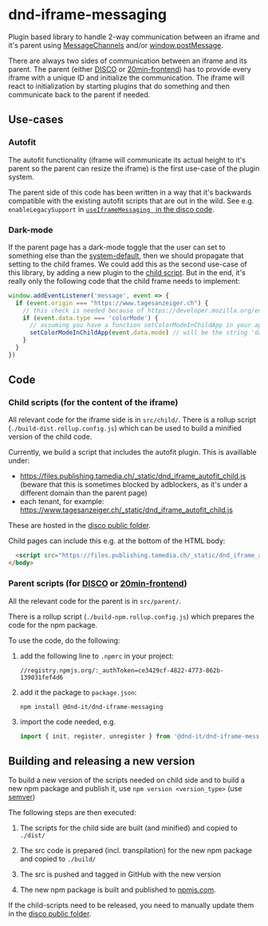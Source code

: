 # dnd-iframe-messaging

Plugin based library to handle 2-way communication between an iframe and it's parent using [MessageChannels](https://developer.mozilla.org/en-US/docs/Web/API/MessageChannel) and/or [window.postMessage](https://developer.mozilla.org/en-US/docs/Web/API/Window/postMessage).


There are always two sides of communication between an iframe and its parent. The parent (either [DISCO] or [20min-frontend]) has to provide every iframe with a unique ID and initialize the communication. The iframe will react to initialization by starting plugins that do something and then communicate back to the parent if needed.

[DISCO]: https://github.com/DND-IT/disco/
[20min-frontend]: https://github.com/DND-IT/20min-frontend/


## Use-cases

### Autofit

The autofit functionality (iframe will communicate its actual height to it's parent so the parent can resize the iframe) is the first use-case of the plugin system.

The parent side of this code has been written in a way that it's backwards compatible with the existing autofit scripts that are out in the wild. See e.g. `enableLegacySupport` in [`useIframeMessaging ` in the disco code](https://github.com/DND-IT/disco/blob/master/src/hooks/useIframeMessaging.ts#L28).

### Dark-mode

If the parent page has a dark-mode toggle that the user can set to something else than the [system-default](https://developer.mozilla.org/en-US/docs/Web/CSS/@media/prefers-color-scheme), then we should propagate that setting to the child frames. We could add this as the second use-case of this library, by adding a new plugin to the [child script](https://github.com/DND-IT/dnd-iframe-messaging/tree/master/src/child). But in the end, it's really only the following code that the child frame needs to implement:

```js
window.addEventListener('message', event => {
  if (event.origin === "https://www.tagesanzeiger.ch") {
    // this check is needed because of https://developer.mozilla.org/en-US/docs/Web/API/Window/postMessage#security_concerns
    if (event.data.type === 'colorMode') {
      // assuming you have a function setColorModeInChildApp in your app
      setColorModeInChildApp(event.data.mode) // will be the string 'dark' or 'light'
    }
  }
})
```

## Code

### Child scripts (for the content of the iframe)

All relevant code for the iframe side is in `src/child/`. There is a rollup script (`./build-dist.rollup.config.js`) which can be used to build a minified version of the child code.

Currently, we build a script that includes the autofit plugin. This is availlable under:

- https://files.publishing.tamedia.ch/_static/dnd_iframe_autofit_child.js (beware that this is sometimes blocked by adblockers, as it's under a different domain than the parent page)
- each tenant, for example: https://www.tagesanzeiger.ch/_static/dnd_iframe_autofit_child.js

These are hosted in the [disco public folder].

Child pages can include this e.g. at the bottom of the HTML body:

```html
  <script src="https://files.publishing.tamedia.ch/_static/dnd_iframe_autofit_child.js"></script>
</body>
```

[disco public folder]: https://github.com/DND-IT/disco/tree/master/src/public/_static.

### Parent scripts (for [DISCO] or [20min-frontend])

All the relevant code for the parent is in `src/parent/`.

There is a rollup script (`./build-npm.rollup.config.js`) which prepares the code for the npm package.

To use the code, do the following:

1. add the following line to `.npmrc` in your project:

       //registry.npmjs.org/:_authToken=ce3429cf-4822-4773-862b-139031fef4d6

2. add it the package to `package.json`:

       npm install @dnd-it/dnd-iframe-messaging

3. import the code needed, e.g.

   ```js
   import { init, register, unregister } from '@dnd-it/dnd-iframe-messaging/parent'
   ```


## Building and releasing a new version

To build a new version of the scripts needed on child side and to build a new npm package and publish it, use
`npm version <version_type>`
(use [semver](https://semver.org/))

The following steps are then executed:

1) The scripts for the child side are built (and minified) and copied to `./dist/`

2) The src code is prepared (incl. transpilation) for the new npm package and copied to `./build/`

3) The src is pushed and tagged in GitHub with the new version

4) The new npm package is built and published to [npmjs.com](https://www.npmjs.com/package/@dnd-it/dnd-iframe-messaging).

If the child-scripts need to be released, you need to manually update them in the [disco public folder].
